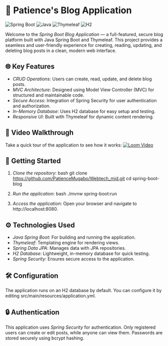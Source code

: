 # 📖 Patience's Blog Application

![Spring Boot](https://img.shields.io/badge/SpringBoot-2.5.4-brightgreen)
![Java](https://img.shields.io/badge/Java-21-orange)
![Thymeleaf](https://img.shields.io/badge/Thymeleaf-3.0.12-blue)
![H2](https://img.shields.io/badge/Database-H2-informational)

Welcome to the *Spring Boot Blog Application* — a full-featured, secure blog platform built with Java Spring Boot and Thymeleaf. This project provides a seamless and user-friendly experience for creating, reading, updating, and deleting blog posts in a clean, modern web interface.

## 🌐 Key Features

- *CRUD Operations*: Users can create, read, update, and delete blog posts.
- *MVC Architecture*: Designed using Model View Controller (MVC) for structured and maintainable code.
- *Secure Access*: Integration of Spring Security for user authentication and authorization.
- *In-Memory Database*: Uses H2 database for easy setup and testing.
- *Responsive UI*: Built with Thymeleaf for dynamic content rendering.

## 🎥 Video Walkthrough

Take a quick tour of the application to see how it works:
[![Loom Video](https://img.shields.io/badge/Watch-Video-blue)](https://www.loom.com/share/1466c59b434b45fe8c6a52703b54a5be?sid=634e0b35-f46b-4b84-92ee-2af5f345acf5)



## 🚀 Getting Started

1. *Clone the repository*:
   bash
   git clone https://github.com/PatienceMugabo/Webtech_mid.git
   cd spring-boot-blog
   

2. *Run the application*:
   bash
   ./mvnw spring-boot:run
   

3. *Access the application*:
   Open your browser and navigate to http://localhost:8080.

## ⚙️ Technologies Used

- *Java Spring Boot*: For building and running the application.
- *Thymeleaf*: Templating engine for rendering views.
- *Spring Data JPA*: Manages data with JPA repositories.
- *H2 Database*: Lightweight, in-memory database for quick testing.
- *Spring Security*: Ensures secure access to the application.

## 🛠 Configuration

The application runs on an H2 database by default. You can configure it by editing src/main/resources/application.yml.

## 🔒 Authentication

This application uses *Spring Security* for authentication. Only registered users can create or edit posts, while anyone can view them. Passwords are stored securely using bcrypt hashing.
